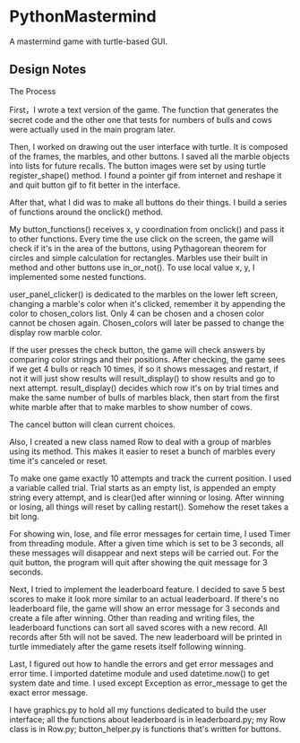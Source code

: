 # PythonMastermind
A mastermind game with turtle-based GUI.
## Design Notes
The Process

First，I wrote a text version of the game. The function that generates the secret code and the other one that tests for numbers of bulls and cows were actually used in the main program later.

Then, I worked on drawing out the user interface with turtle. It is composed of the frames, the marbles, and other buttons. I saved all the marble objects into lists for future recalls. The button images were set by using turtle register_shape() method. I found a pointer gif from internet and reshape it and quit button gif to fit better in the interface.

After that, what I did was to make all buttons do their things. I build a series of functions around the onclick() method. 

My button_functions() receives x, y coordination from onclick() and pass it to other functions. Every time the use click on the screen, the game will check if it's in the area of the buttons, using Pythagorean theorem for circles and simple calculation for rectangles. Marbles use their built in method and other buttons use in_or_not(). To use local value x, y, I implemented some nested functions.

user_panel_clicker() is dedicated to the marbles on the lower left screen, changing a marble's color when it's clicked, remember it by appending the color to chosen_colors list. Only 4 can be chosen and a chosen color cannot be chosen again. Chosen_colors will later be passed to change the display row marble color.

If the user presses the check button, the game will check answers by comparing color strings and their positions. After checking, the game sees if we get 4 bulls or reach 10 times, if so it shows messages and restart, if not it will just show results will result_display() to show results and go to next attempt. result_display() decides which row it's on by trial times and make the same number of bulls of marbles black, then start from the first white marble after that to make marbles to show number of cows.

The cancel button will clean current choices.

Also, I created a new class named Row to deal with a group of marbles using its method. This makes it easier to reset a bunch of marbles every time it's canceled or reset.

To make one game exactly 10 attempts and track the current position. I used a variable called trial. Trial starts as an empty list, is appended an empty string every attempt, and is clear()ed after winning or losing. After winning or losing, all things will reset by calling restart(). Somehow the reset takes a bit long.

For showing win, lose, and file error messages for certain time, I used Timer from threading module. After a given time which is set to be 3 seconds, all these messages will disappear and next steps will be carried out. For the quit button, the program will quit after showing the quit message for 3 seconds.

Next, I tried to implement the leaderboard feature. I decided to save 5 best scores to make it look more similar to an actual leaderboard. If there's no leaderboard file, the game will show an error message for 3 seconds and create a file after winning. Other than reading and writing files, the leaderboard functions can sort all saved scores with a new record. All records after 5th will not be saved. The new leaderboard will be printed in turtle immediately after the game resets itself following winning.

Last, I figured out how to handle the errors and get error messages and error time. I imported datetime module and used datetime.now() to  get system date and time. I used except Exception as error_message to get the exact error message.

I have graphics.py to hold all my functions dedicated to build the user interface; all the functions about leaderboard is in leaderboard.py; my Row class is in Row.py; button_helper.py is functions that's written for buttons.
